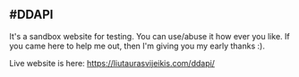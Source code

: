 #DDAPI
-----
It's a sandbox website for testing. You can use/abuse it how ever you like. If you came here to help me out, then I'm giving you my early thanks :).

Live website is here: https://liutaurasvijeikis.com/ddapi/